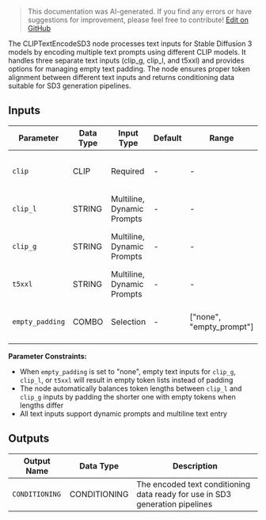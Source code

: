 > This documentation was AI-generated. If you find any errors or have suggestions for improvement, please feel free to contribute! [Edit on GitHub](https://github.com/Comfy-Org/embedded-docs/blob/main/comfyui_embedded_docs/docs/CLIPTextEncodeSD3/en.md)

The CLIPTextEncodeSD3 node processes text inputs for Stable Diffusion 3 models by encoding multiple text prompts using different CLIP models. It handles three separate text inputs (clip_g, clip_l, and t5xxl) and provides options for managing empty text padding. The node ensures proper token alignment between different text inputs and returns conditioning data suitable for SD3 generation pipelines.

## Inputs

| Parameter | Data Type | Input Type | Default | Range | Description |
|-----------|-----------|------------|---------|-------|-------------|
| `clip` | CLIP | Required | - | - | The CLIP model used for text encoding |
| `clip_l` | STRING | Multiline, Dynamic Prompts | - | - | Text input for the local CLIP model |
| `clip_g` | STRING | Multiline, Dynamic Prompts | - | - | Text input for the global CLIP model |
| `t5xxl` | STRING | Multiline, Dynamic Prompts | - | - | Text input for the T5-XXL model |
| `empty_padding` | COMBO | Selection | - | ["none", "empty_prompt"] | Controls how empty text inputs are handled |

**Parameter Constraints:**

- When `empty_padding` is set to "none", empty text inputs for `clip_g`, `clip_l`, or `t5xxl` will result in empty token lists instead of padding
- The node automatically balances token lengths between `clip_l` and `clip_g` inputs by padding the shorter one with empty tokens when lengths differ
- All text inputs support dynamic prompts and multiline text entry

## Outputs

| Output Name | Data Type | Description |
|-------------|-----------|-------------|
| `CONDITIONING` | CONDITIONING | The encoded text conditioning data ready for use in SD3 generation pipelines |
